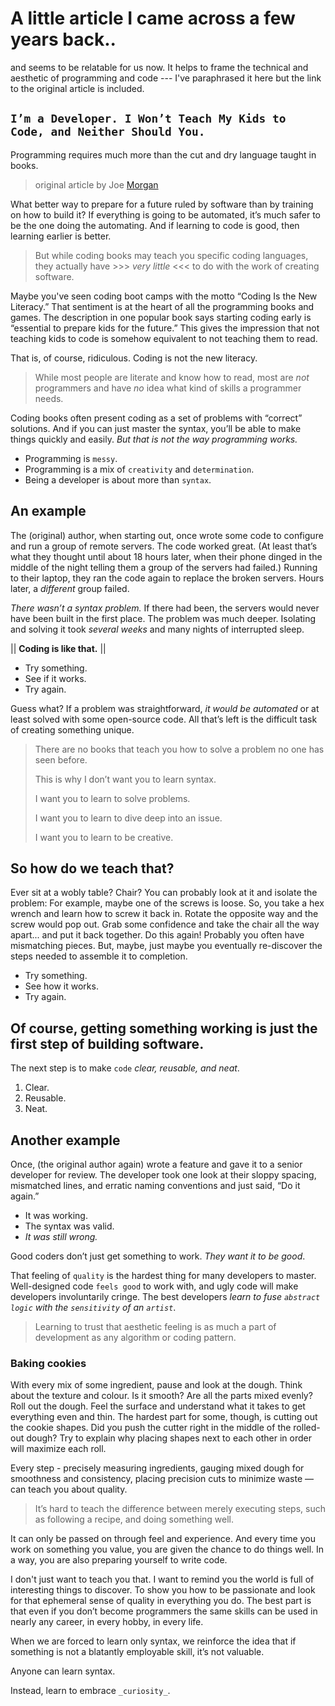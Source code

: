# A little article I came across a few years back..

and seems to be relatable for us now. It helps to frame the technical and aesthetic of programming and code --- I've paraphrased it here but the link to the original article is included.


## `I’m a Developer. I Won’t Teach My Kids to Code, and Neither Should You.`

Programming requires much more than the cut and dry language taught in books.

>   original article by Joe [Morgan](https://getpocket.com/explore/item/i-m-a-developer-i-won-t-teach-my-kids-to-code-and-neither-should-you?utm_source=pocket-newtab)

What better way to prepare for a future ruled by software than by training on how to build it? If everything is going to be automated, it’s much safer to be the one doing the automating. And if learning to code is good, then learning earlier is better. 

> But while coding books may teach you specific coding languages, they actually have >>> _very little_ <<< to do with the work of creating software.

Maybe you've seen coding boot camps with the motto “Coding Is the New Literacy.” That sentiment is at the heart of all the programming books and games. The description in one popular book says starting coding early is “essential to prepare kids for the future.” This gives the impression that not teaching kids to code is somehow equivalent to not teaching them to read.

That is, of course, ridiculous. Coding is not the new literacy. 

> While most people are literate and know how to read, most are _not_ programmers and have _no_ idea what kind of skills a programmer needs. 

Coding books often present coding as a set of problems with “correct” solutions. And if you can just master the syntax, you’ll be able to make things quickly and easily. _But that is not the way programming works._ 
- Programming is `messy`. 
- Programming is a mix of `creativity` and `determination`. 
- Being a developer is about more than `syntax`.

## An example

The (original) author, when starting out, once wrote some code to configure and run a group of remote servers. The code worked great. (At least that’s what they thought until about 18 hours later, when their phone dinged in the middle of the night telling them a group of the servers had failed.) Running to their laptop, they ran the code again to replace the broken servers. Hours later, a _different_ group failed.

_There wasn’t a syntax problem._ If there had been, the servers would never have been built in the first place. The problem was much deeper. Isolating and solving it took _several weeks_ and many nights of interrupted sleep.

|| **Coding is like that.** ||
- Try something. 
- See if it works. 
- Try again. 

Guess what? If a problem was straightforward, _it would be automated_ or at least solved with some open-source code. All that’s left is the difficult task of creating something unique. 
>
> There are no books that teach you how to solve a problem no one has seen before.
>  
> This is why I don’t want you to learn syntax.
> 
> I want you to learn to solve problems.
> 
> I want you to learn to dive deep into an issue.
> 
> I want you to learn to be creative.
> 

## So how do we teach that?

Ever sit at a wobly table? Chair? You can probably look at it and isolate the problem: For example, maybe one of the screws is loose. So, you take a hex wrench and learn how to screw it back in. Rotate the opposite way and the screw would pop out. Grab some confidence and take the chair all the way apart... and put it back together. Do this again! Probably you often have mismatching pieces. But, maybe, just maybe you eventually re-discover the steps needed to assemble it to completion.
- Try something. 
- See how it works. 
- Try again.

## Of course, getting something working is just the first step of building software. 

The next step is to make `code` _clear, reusable, and neat_.
1. Clear.
2. Reusable.
3. Neat.

## Another example

Once, (the original author again) wrote a feature and gave it to a senior developer for review. The developer took one look at their sloppy spacing, mismatched lines, and erratic naming conventions and just said, “Do it again.” 
- It was working. 
- The syntax was valid. 
- _It was still wrong._

Good coders don’t just get something to work. _They want it to be good_.

That feeling of `quality` is the hardest thing for many developers to master. Well-designed code `feels good` to work with, and ugly code will make developers involuntarily cringe. The best developers _learn to fuse `abstract logic` with the `sensitivity` of an `artist`_.

> Learning to trust that aesthetic feeling is as much a part of development as any algorithm or coding pattern.

### Baking cookies

With every mix of some ingredient, pause and look at the dough. Think about the texture and colour. Is it smooth? Are all the parts mixed evenly? Roll out the dough. Feel the surface and understand what it takes to get everything even and thin. The hardest part for some, though, is cutting out the cookie shapes. Did you push the cutter right in the middle of the rolled-out dough? Try to explain why placing shapes next to each other in order will maximize each roll.

Every step - precisely measuring ingredients, gauging mixed dough for smoothness and consistency, placing precision cuts to minimize waste — can teach you about quality. 
> It’s hard to teach the difference between merely executing steps, such as following a recipe, and doing something well. 

It can only be passed on through feel and experience. And every time you work on something you value, you are given the chance to do things well. In a way, you are also preparing yourself to write code.

I don't just want to teach you that. I want to remind you the world is full of interesting things to discover. To show you how to be passionate and look for that ephemeral sense of quality in everything you do. The best part is that even if you don’t become programmers the same skills can be used in nearly any career, in every hobby, in every life. 

When we are forced to learn only syntax, we reinforce the idea that if something is not a blatantly employable skill, it’s not valuable. 

Anyone can learn syntax. 

Instead, learn to embrace `_curiosity_`.
